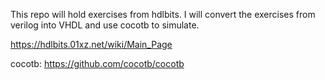 This repo will hold exercises from hdlbits. I will convert the exercises from verilog into VHDL and use cocotb to simulate.

https://hdlbits.01xz.net/wiki/Main_Page

cocotb: https://github.com/cocotb/cocotb
